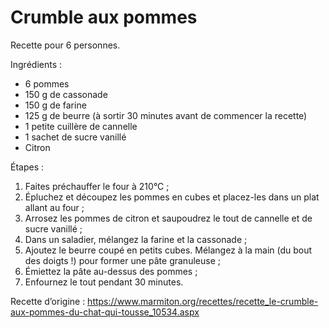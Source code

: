 # Crumble aux pommes

Recette pour 6 personnes.

Ingrédients&nbsp;:

- 6 pommes
- 150 g de cassonade
- 150 g de farine
- 125 g de beurre (à sortir 30 minutes avant de commencer la recette)
- 1 petite cuillère de cannelle
- 1 sachet de sucre vanillé
- Citron

Étapes&nbsp;:

1. Faites préchauffer le four à 210°C ;
2. Épluchez et découpez les pommes en cubes et placez-les dans un plat allant au four ;
3. Arrosez les pommes de citron et saupoudrez le tout de cannelle et de sucre vanillé ;
4. Dans un saladier, mélangez la farine et la cassonade ;
5. Ajoutez le beurre coupé en petits cubes. Mélangez à la main (du bout des doigts !) pour former une pâte granuleuse ;
5. Émiettez la pâte au-dessus des pommes ;
6. Enfournez le tout pendant 30 minutes.

Recette d’origine&nbsp;: https://www.marmiton.org/recettes/recette_le-crumble-aux-pommes-du-chat-qui-tousse_10534.aspx
